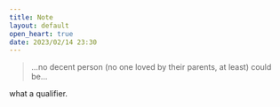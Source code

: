 ```yaml
---
title: Note
layout: default
open_heart: true
date: 2023/02/14 23:30
---
```


> ...no decent person (no one loved by their parents, at least) could be...

what a qualifier.
